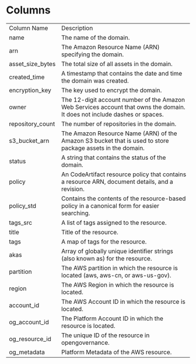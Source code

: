 # Columns  

<table>
	<tr><td>Column Name</td><td>Description</td></tr>
	<tr><td>name</td><td>The name of the domain.</td></tr>
	<tr><td>arn</td><td>The Amazon Resource Name (ARN) specifying the domain.</td></tr>
	<tr><td>asset_size_bytes</td><td>The total size of all assets in the domain.</td></tr>
	<tr><td>created_time</td><td>A timestamp that contains the date and time the domain was created.</td></tr>
	<tr><td>encryption_key</td><td>The key used to encrypt the domain.</td></tr>
	<tr><td>owner</td><td>The 12-digit account number of the Amazon Web Services account that owns the domain. It does not include dashes or spaces.</td></tr>
	<tr><td>repository_count</td><td>The number of repositories in the domain.</td></tr>
	<tr><td>s3_bucket_arn</td><td>The Amazon Resource Name (ARN) of the Amazon S3 bucket that is used to store package assets in the domain.</td></tr>
	<tr><td>status</td><td>A string that contains the status of the domain.</td></tr>
	<tr><td>policy</td><td>An CodeArtifact resource policy that contains a resource ARN, document details, and a revision.</td></tr>
	<tr><td>policy_std</td><td>Contains the contents of the resource-based policy in a canonical form for easier searching.</td></tr>
	<tr><td>tags_src</td><td>A list of tags assigned to the resource.</td></tr>
	<tr><td>title</td><td>Title of the resource.</td></tr>
	<tr><td>tags</td><td>A map of tags for the resource.</td></tr>
	<tr><td>akas</td><td>Array of globally unique identifier strings (also known as) for the resource.</td></tr>
	<tr><td>partition</td><td>The AWS partition in which the resource is located (aws, aws-cn, or aws-us-gov).</td></tr>
	<tr><td>region</td><td>The AWS Region in which the resource is located.</td></tr>
	<tr><td>account_id</td><td>The AWS Account ID in which the resource is located.</td></tr>
	<tr><td>og_account_id</td><td>The Platform Account ID in which the resource is located.</td></tr>
	<tr><td>og_resource_id</td><td>The unique ID of the resource in opengovernance.</td></tr>
	<tr><td>og_metadata</td><td>Platform Metadata of the AWS resource.</td></tr>
</table>